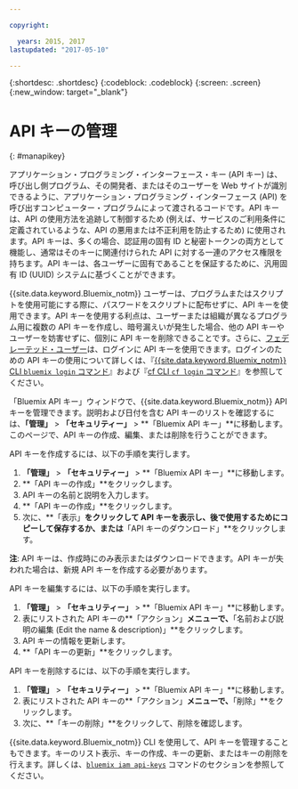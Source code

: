 ```yaml
---

copyright:

  years: 2015, 2017
lastupdated: "2017-05-10"

---
```


{:shortdesc: .shortdesc}
{:codeblock: .codeblock}
{:screen: .screen}
{:new_window: target="_blank"}

# API キーの管理
{: #manapikey}

アプリケーション・プログラミング・インターフェース・キー (API キー) は、呼び出し側プログラム、その開発者、またはそのユーザーを Web サイトが識別できるように、アプリケーション・プログラミング・インターフェース (API) を呼び出すコンピューター・プログラムによって渡されるコードです。API キーは、API の使用方法を追跡して制御するため (例えば、サービスのご利用条件に定義されているような、API の悪用または不正利用を防止するため) に使用されます。API キーは、多くの場合、認証用の固有 ID と秘密トークンの両方として機能し、通常はそのキーに関連付けられた API に対する一連のアクセス権限を持ちます。API キーは、各ユーザーに固有であることを保証するために、汎用固有 ID (UUID) システムに基づくことができます。

{{site.data.keyword.Bluemix_notm}} ユーザーは、プログラムまたはスクリプトを使用可能にする際に、パスワードをスクリプトに配布せずに、API キーを使用できます。API キーを使用する利点は、ユーザーまたは組織が異なるプログラム用に複数の API キーを作成し、暗号漏えいが発生した場合、他の API キーやユーザーを妨害せずに、個別に API キーを削除できることです。さらに、[フェデレーテッド・ユーザー](/docs/admin/adminpublic.html#federatedid)は、ログインに API キーを使用できます。ログインのための API キーの使用について詳しくは、『[{{site.data.keyword.Bluemix_notm}} CLI `bluemix login` コマンド](/docs/cli/reference/bluemix_cli/bx_cli.html#bluemix_login)』および『[cf CLI `cf login` コマンド](/docs/cli/reference/cfcommands/index.html#cf_login)』を参照してください。

「Bluemix API キー」ウィンドウで、{{site.data.keyword.Bluemix_notm}} API キーを管理できます。説明および日付を含む API キーのリストを確認するには、**「管理」** &gt; **「セキュリティー」** &gt; **「Bluemix API キー」**に移動します。このページで、API キーの作成、編集、または削除を行うことができます。

API キーを作成するには、以下の手順を実行します。

1. **「管理」** &gt; **「セキュリティー」** &gt; **「Bluemix API キー」**に移動します。
2. **「API キーの作成」**をクリックします。
3. API キーの名前と説明を入力します。
4. **「API キーの作成」**をクリックします。
5. 次に、**「表示」**をクリックして API キーを表示し、後で使用するためにコピーして保存するか、または**「API キーのダウンロード」**をクリックします。

**注**: API キーは、作成時にのみ表示またはダウンロードできます。API キーが失われた場合は、新規 API キーを作成する必要があります。

API キーを編集するには、以下の手順を実行します。

1. **「管理」** &gt; **「セキュリティー」** &gt; **「Bluemix API キー」**に移動します。
2. 表にリストされた API キーの**「アクション」**メニューで、**「名前および説明の編集 (Edit the name & description)」**をクリックします。 
3. API キーの情報を更新します。
4. **「API キーの更新」**をクリックします。

API キーを削除するには、以下の手順を実行します。 

1. **「管理」** &gt; **「セキュリティー」** &gt; **「Bluemix API キー」**に移動します。
2. 表にリストされた API キーの**「アクション」**メニューで、**「削除」**をクリックします。
3. 次に、**「キーの削除」**をクリックして、削除を確認します。

{{site.data.keyword.Bluemix_notm}} CLI を使用して、API キーを管理することもできます。キーのリスト表示、キーの作成、キーの更新、またはキーの削除を行えます。詳しくは、[`bluemix iam api-keys`](/docs/cli/reference/bluemix_cli/bx_cli.html#bluemix_iam) コマンドのセクションを参照してください。

